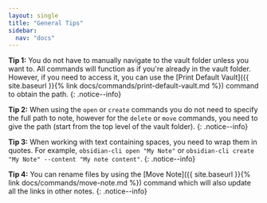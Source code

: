 ```yaml
---
layout: single
title: "General Tips"
sidebar:
  nav: "docs"
---
```


**Tip 1:** You do not have to manually navigate to the vault folder unless you want to. All commands will function as if you're already in the vault folder. However, if you need to access it, you can use the [Print Default Vault]({{ site.baseurl }}{% link docs/commands/print-default-vault.md %}) command to obtain the path.
{: .notice--info}

**Tip 2:** When using the `open` or `create` commands you do not need to specify the full path to note, however for the `delete` or `move` commands, you need to give the path (start from the top level of the vault folder).
{: .notice--info}

**Tip 3:** When working with text containing spaces, you need to wrap them in quotes. For example, `obsidian-cli open "My Note"` or `obsidian-cli create "My Note" --content "My note content"`.
{: .notice--info}

**Tip 4:** You can rename files by using the [Move Note]({{ site.baseurl }}{% link docs/commands/move-note.md %}) command which will also update all the links in other notes.
{: .notice--info}
